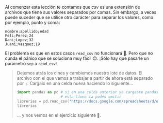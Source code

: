 Al comenzar esta lección te contamos que _csv_ es una extensión de archivos que tiene sus valores separados por comas. Sin embargo, a veces puede suceder que se utilice otro carácter para separar los valores, como por ejemplo, punto y coma:

```csv
nombre;apellido;edad
Feli;Perez;24
Dani;Lopez;32
Juani;Vazquez;19
```

El problema es que en estos casos `read_csv` no funcionará :grimacing:. Pero que no cunda el pánico que se soluciona muy fácil 😌. ¡Sólo hay que pasarle un parámetro `sep` a `read_csv`!

> Dejemos atrás los cines y cambiemos nuestro lote de datos. El archivo con el que vamos a trabajar a partir de ahora está separado por `;`. Cargalo en una celda nueva haciendo lo siguiente...
>
> ```python
> import pandas as pd # si en una celda anterior ya cargaste pandas,  
>                     # esta línea la podés omitir
> librerias = pd.read_csv("https://docs.google.com/spreadsheets/d/e/2PACX-1vRSa9oM9fC-QlT7VOeGhZQtrWnlNSTsk3U8DWGTOXUWtPH6u9o5O5eZ0kTg8mFTwAn9vMdGRK7o2SPB/pub?gid=1473087913&single=true&output=csv", sep=";")
> librerias
> ```
>
> ... y nos vemos en el ejercicio siguiente 👋.
